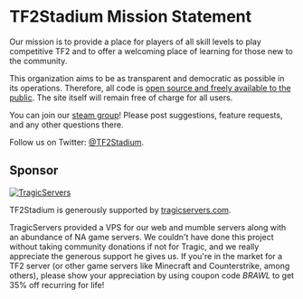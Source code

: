 # TF2Stadium Mission Statement

Our mission is to provide a place for players of all skill levels to
play competitive TF2 and to offer a welcoming place of learning for
those new to the community.

This organization aims to be as transparent and democratic as possible
in its operations. Therefore, all code is [open source and freely
available to the public](https://github.com/TF2Stadium). The site
itself will remain free of charge for all users.

You can join our [steam
group](https://steamcommunity.com/groups/TF2Stadium)! Please post
suggestions, feature requests, and any other questions there.

Follow us on Twitter: [@TF2Stadium](https://twitter.com/tf2stadium).

## Sponsor

[![TragicServers](/assets/img/logos/tragicservers.png)](https://www.tragicservers.com/link.php?id=28)

TF2Stadium is generously supported by
[tragicservers.com](https://www.tragicservers.com/link.php?id=28).

TragicServers provided a VPS for our web and mumble servers along with
an abundance of NA game servers. We couldn't have done this project
without taking community donations if not for Tragic, and we really
appreciate the generous support he gives us. If you're in the market
for a TF2 server (or other game servers like Minecraft and
Counterstrike, among others), please show your appreciation by using
coupon code *BRAWL* to get 35% off recurring for life!
